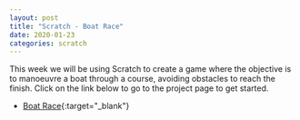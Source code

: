 ```yaml
---
layout: post
title: "Scratch - Boat Race"
date: 2020-01-23
categories: scratch
---
```

This week we will be using Scratch to create a game where the objective is to manoeuvre a boat through a course, avoiding obstacles to reach the finish. Click on the link below to go to the project page to get started.

- [Boat Race](https://projects.raspberrypi.org/en/projects/boat-race){:target="_blank"}
